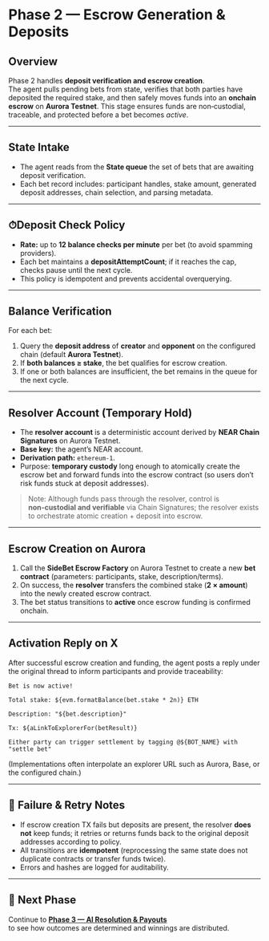 # **Phase 2 — Escrow Generation & Deposits**

## **Overview**
Phase 2 handles **deposit verification and escrow creation**.  
The agent pulls pending bets from state, verifies that both parties have deposited the required stake, and then safely moves funds into an **onchain escrow** on **Aurora Testnet**. This stage ensures funds are non‑custodial, traceable, and protected before a bet becomes *active*.

---

## **State Intake**
- The agent reads from the **State queue** the set of bets that are awaiting deposit verification.  
- Each bet record includes: participant handles, stake amount, generated deposit addresses, chain selection, and parsing metadata.

---

## ⏱**Deposit Check Policy**
- **Rate:** up to **12 balance checks per minute** per bet (to avoid spamming providers).  
- Each bet maintains a **depositAttemptCount**; if it reaches the cap, checks pause until the next cycle.  
- This policy is idempotent and prevents accidental overquerying.

---

## **Balance Verification**
For each bet:
1. Query the **deposit address** of **creator** and **opponent** on the configured chain (default **Aurora Testnet**).  
2. If **both balances ≥ stake**, the bet qualifies for escrow creation.  
3. If one or both balances are insufficient, the bet remains in the queue for the next cycle.

---

## **Resolver Account (Temporary Hold)**
- The **resolver account** is a deterministic account derived by **NEAR Chain Signatures** on Aurora Testnet.  
- **Base key:** the agent’s NEAR account.  
- **Derivation path:** `ethereum-1`.  
- Purpose: **temporary custody** long enough to atomically create the escrow bet and forward funds into the escrow contract (so users don’t risk funds stuck at deposit addresses).

> Note: Although funds pass through the resolver, control is **non‑custodial and verifiable** via Chain Signatures; the resolver exists to orchestrate atomic creation + deposit into escrow.

---

## **Escrow Creation on Aurora**
1. Call the **SideBet Escrow Factory** on Aurora Testnet to create a new **bet contract** (parameters: participants, stake, description/terms).  
2. On success, the **resolver** transfers the combined stake (**2 × amount**) into the newly created escrow contract.  
3. The bet status transitions to **active** once escrow funding is confirmed onchain.

---

## **Activation Reply on X**
After successful escrow creation and funding, the agent posts a reply under the original thread to inform participants and provide traceability:

```text
Bet is now active!

Total stake: ${evm.formatBalance(bet.stake * 2n)} ETH

Description: "${bet.description}"

Tx: ${aLinkToExplorerFor(betResult)}

Either party can trigger settlement by tagging @${BOT_NAME} with "settle bet"
```

(Implementations often interpolate an explorer URL such as Aurora, Base, or the configured chain.)

---

## 🔄 **Failure & Retry Notes**
- If escrow creation TX fails but deposits are present, the resolver **does not** keep funds; it retries or returns funds back to the original deposit addresses according to policy.  
- All transitions are **idempotent** (reprocessing the same state does not duplicate contracts or transfer funds twice).  
- Errors and hashes are logged for auditability.

---

## 🔗 **Next Phase**
Continue to [**Phase 3 — AI Resolution & Payouts**](./phase3.md)  
to see how outcomes are determined and winnings are distributed.
